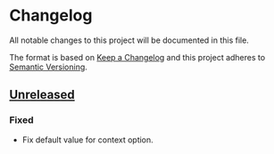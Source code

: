 # Changelog
All notable changes to this project will be documented in this file.

The format is based on [Keep a Changelog](http://keepachangelog.com/en/1.0.0/)
and this project adheres to [Semantic Versioning](http://semver.org/spec/v2.0.0.html).

## [Unreleased]
### Fixed
- Fix default value for context option.

[Unreleased]: https://github.com/spuf/node-run-webpack-plugin/compare/v1.0.1...HEAD
